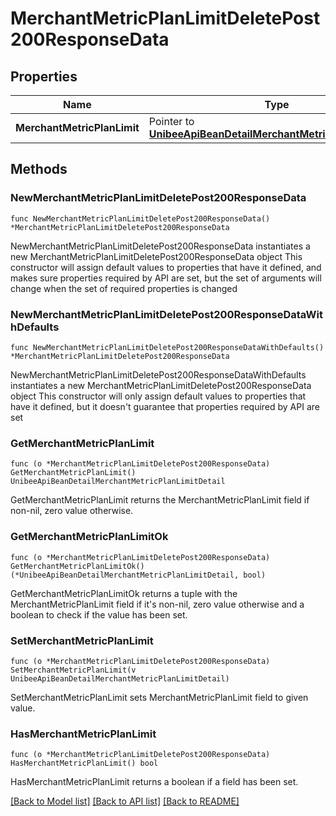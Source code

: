 # MerchantMetricPlanLimitDeletePost200ResponseData

## Properties

Name | Type | Description | Notes
------------ | ------------- | ------------- | -------------
**MerchantMetricPlanLimit** | Pointer to [**UnibeeApiBeanDetailMerchantMetricPlanLimitDetail**](UnibeeApiBeanDetailMerchantMetricPlanLimitDetail.md) |  | [optional] 

## Methods

### NewMerchantMetricPlanLimitDeletePost200ResponseData

`func NewMerchantMetricPlanLimitDeletePost200ResponseData() *MerchantMetricPlanLimitDeletePost200ResponseData`

NewMerchantMetricPlanLimitDeletePost200ResponseData instantiates a new MerchantMetricPlanLimitDeletePost200ResponseData object
This constructor will assign default values to properties that have it defined,
and makes sure properties required by API are set, but the set of arguments
will change when the set of required properties is changed

### NewMerchantMetricPlanLimitDeletePost200ResponseDataWithDefaults

`func NewMerchantMetricPlanLimitDeletePost200ResponseDataWithDefaults() *MerchantMetricPlanLimitDeletePost200ResponseData`

NewMerchantMetricPlanLimitDeletePost200ResponseDataWithDefaults instantiates a new MerchantMetricPlanLimitDeletePost200ResponseData object
This constructor will only assign default values to properties that have it defined,
but it doesn't guarantee that properties required by API are set

### GetMerchantMetricPlanLimit

`func (o *MerchantMetricPlanLimitDeletePost200ResponseData) GetMerchantMetricPlanLimit() UnibeeApiBeanDetailMerchantMetricPlanLimitDetail`

GetMerchantMetricPlanLimit returns the MerchantMetricPlanLimit field if non-nil, zero value otherwise.

### GetMerchantMetricPlanLimitOk

`func (o *MerchantMetricPlanLimitDeletePost200ResponseData) GetMerchantMetricPlanLimitOk() (*UnibeeApiBeanDetailMerchantMetricPlanLimitDetail, bool)`

GetMerchantMetricPlanLimitOk returns a tuple with the MerchantMetricPlanLimit field if it's non-nil, zero value otherwise
and a boolean to check if the value has been set.

### SetMerchantMetricPlanLimit

`func (o *MerchantMetricPlanLimitDeletePost200ResponseData) SetMerchantMetricPlanLimit(v UnibeeApiBeanDetailMerchantMetricPlanLimitDetail)`

SetMerchantMetricPlanLimit sets MerchantMetricPlanLimit field to given value.

### HasMerchantMetricPlanLimit

`func (o *MerchantMetricPlanLimitDeletePost200ResponseData) HasMerchantMetricPlanLimit() bool`

HasMerchantMetricPlanLimit returns a boolean if a field has been set.


[[Back to Model list]](../README.md#documentation-for-models) [[Back to API list]](../README.md#documentation-for-api-endpoints) [[Back to README]](../README.md)


